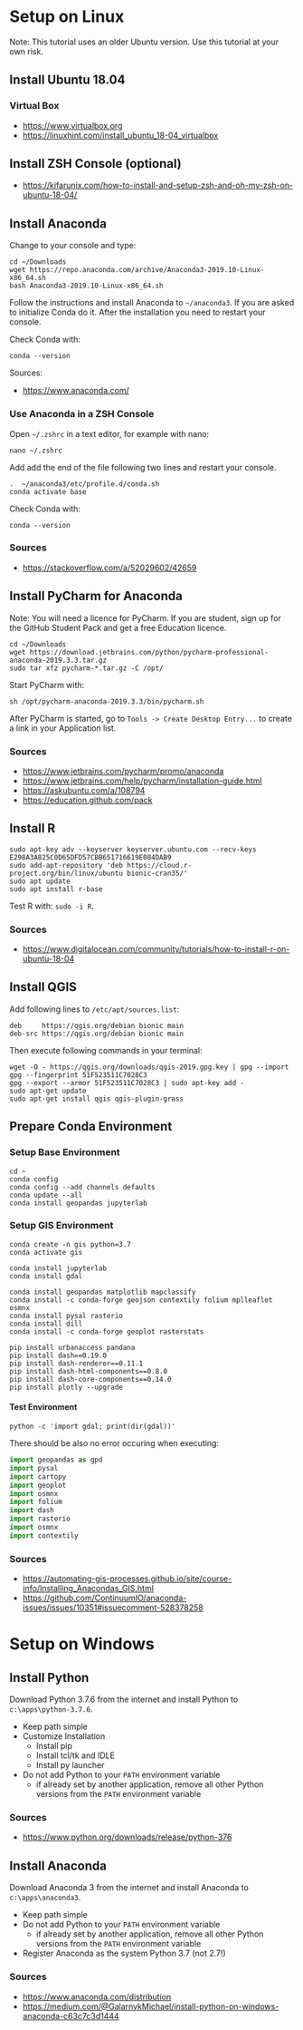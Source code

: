 # Setup on Linux
Note: This tutorial uses an older Ubuntu version. Use this tutorial at your own risk.
## Install Ubuntu 18.04
### Virtual Box
- https://www.virtualbox.org
- https://linuxhint.com/install_ubuntu_18-04_virtualbox

## Install ZSH Console (optional)
- https://kifarunix.com/how-to-install-and-setup-zsh-and-oh-my-zsh-on-ubuntu-18-04/

## Install Anaconda
Change to your console and type:
```shell
cd ~/Downloads
wget https://repo.anaconda.com/archive/Anaconda3-2019.10-Linux-x86_64.sh
bash Anaconda3-2019.10-Linux-x86_64.sh
```
Follow the instructions and install Anaconda to `~/anaconda3`. If you are asked to initialize Conda do it. After the installation you need to restart your console.

Check Conda with:
```shell
conda --version
```

Sources:
- https://www.anaconda.com/

### Use Anaconda in a ZSH Console
Open `~/.zshrc` in a text editor, for example with nano:
```shell
nano ~/.zshrc
```
Add add the end of the file following two lines and restart your console.
```shell
.  ~/anaconda3/etc/profile.d/conda.sh
conda activate base
```

Check Conda with:
```shell
conda --version
```

### Sources
- https://stackoverflow.com/a/52029602/42659

## Install PyCharm for Anaconda
Note: You will need a licence for PyCharm. If you are student, sign up for the GitHub Student Pack and get a free Education licence.
```shell
cd ~/Downloads
wget https://download.jetbrains.com/python/pycharm-professional-anaconda-2019.3.3.tar.gz
sudo tar xfz pycharm-*.tar.gz -C /opt/
```
Start PyCharm with:
```shell
sh /opt/pycharm-anaconda-2019.3.3/bin/pycharm.sh
```
After PyCharm is started, go to  `Tools -> Create Desktop Entry...` to create a link in your Application list.

### Sources
- https://www.jetbrains.com/pycharm/promo/anaconda
- https://www.jetbrains.com/help/pycharm/installation-guide.html
- https://askubuntu.com/a/108794
- https://education.github.com/pack

## Install R
```shell
sudo apt-key adv --keyserver keyserver.ubuntu.com --recv-keys E298A3A825C0D65DFD57CBB651716619E084DAB9
sudo add-apt-repository 'deb https://cloud.r-project.org/bin/linux/ubuntu bionic-cran35/'
sudo apt update
sudo apt install r-base
```
Test R with: `sudo -i R`.

### Sources
- https://www.digitalocean.com/community/tutorials/how-to-install-r-on-ubuntu-18-04

## Install QGIS
Add following lines to `/etc/apt/sources.list`:
```shell
deb     https://qgis.org/debian bionic main
deb-src https://qgis.org/debian bionic main
```
Then execute following commands in your terminal:
```shell
wget -O - https://qgis.org/downloads/qgis-2019.gpg.key | gpg --import
gpg --fingerprint 51F523511C7028C3
gpg --export --armor 51F523511C7028C3 | sudo apt-key add -
sudo apt-get update
sudo apt-get install qgis qgis-plugin-grass
```

## Prepare Conda Environment
### Setup Base Environment
```shell
cd ~
conda config
conda config --add channels defaults
conda update --all
conda install geopandas jupyterlab
```
### Setup GIS Environment
```shell
conda create -n gis python=3.7
conda activate gis

conda install jupyterlab
conda install gdal

conda install geopandas matplotlib mapclassify
conda install -c conda-forge geojson contextily folium mplleaflet osmnx
conda install pysal rasterio
conda install dill
conda install -c conda-forge geoplot rasterstats

pip install urbanaccess pandana
pip install dash==0.19.0
pip install dash-renderer==0.11.1
pip install dash-html-components==0.8.0
pip install dash-core-components==0.14.0
pip install plotly --upgrade
```
#### Test Environment
```shell
python -c 'import gdal; print(dir(gdal))'
```
There should be also no error occuring when executing:
```python
import geopandas as gpd
import pysal
import cartopy
import geoplot
import osmnx
import folium
import dash
import rasterio
import osmnx
import contextily
```

### Sources
- https://automating-gis-processes.github.io/site/course-info/Installing_Anacondas_GIS.html
- https://github.com/ContinuumIO/anaconda-issues/issues/10351#issuecomment-528378258 

# Setup on Windows
## Install Python
Download Python 3.7.6 from the internet and install Python to `c:\apps\python-3.7.6`. 
- Keep path simple
- Customize Installation
  - Install pip
  - Install tcl/tk and IDLE
  - Install py launcher
- Do not add Python to your `PATH` environment variable
  - if already set by another application, remove all other Python versions from the `PATH` environment variable

### Sources
-  https://www.python.org/downloads/release/python-376

## Install Anaconda
Download Anaconda 3 from the internet and install Anaconda to `c:\apps\anaconda3`.
- Keep path simple
- Do not add Python to your `PATH` environment variable
  - if already set by another application, remove all other Python versions from the `PATH` environment variable
- Register Anaconda as the system Python 3.7 (not 2.7!)

### Sources
- https://www.anaconda.com/distribution
- https://medium.com/@GalarnykMichael/install-python-on-windows-anaconda-c63c7c3d1444
